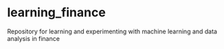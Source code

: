# learning_finance
Repository for learning and experimenting with machine learning and data analysis in finance
